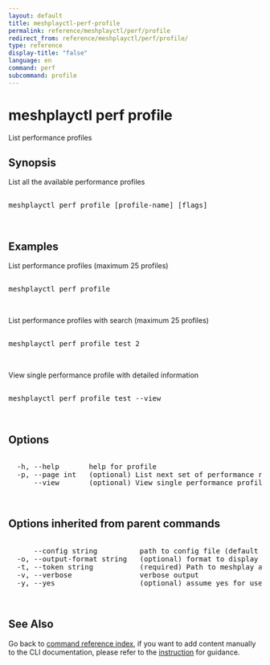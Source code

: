 ```yaml
---
layout: default
title: meshplayctl-perf-profile
permalink: reference/meshplayctl/perf/profile
redirect_from: reference/meshplayctl/perf/profile/
type: reference
display-title: "false"
language: en
command: perf
subcommand: profile
---
```


# meshplayctl perf profile

List performance profiles

## Synopsis

List all the available performance profiles
<pre class='codeblock-pre'>
<div class='codeblock'>
meshplayctl perf profile [profile-name] [flags]

</div>
</pre> 

## Examples

List performance profiles (maximum 25 profiles)
<pre class='codeblock-pre'>
<div class='codeblock'>
meshplayctl perf profile

</div>
</pre> 

List performance profiles with search (maximum 25 profiles)
<pre class='codeblock-pre'>
<div class='codeblock'>
meshplayctl perf profile test 2

</div>
</pre> 

View single performance profile with detailed information
<pre class='codeblock-pre'>
<div class='codeblock'>
meshplayctl perf profile test --view

</div>
</pre> 

## Options

<pre class='codeblock-pre'>
<div class='codeblock'>
  -h, --help       help for profile
  -p, --page int   (optional) List next set of performance results with --page (default = 1) (default 1)
      --view       (optional) View single performance profile with more info

</div>
</pre>

## Options inherited from parent commands

<pre class='codeblock-pre'>
<div class='codeblock'>
      --config string          path to config file (default "/home/runner/.meshplay/config.yaml")
  -o, --output-format string   (optional) format to display in [json|yaml]
  -t, --token string           (required) Path to meshplay auth config
  -v, --verbose                verbose output
  -y, --yes                    (optional) assume yes for user interactive prompts.

</div>
</pre>

## See Also

Go back to [command reference index](/reference/meshplayctl/), if you want to add content manually to the CLI documentation, please refer to the [instruction](/project/contributing/contributing-cli#preserving-manually-added-documentation) for guidance.
